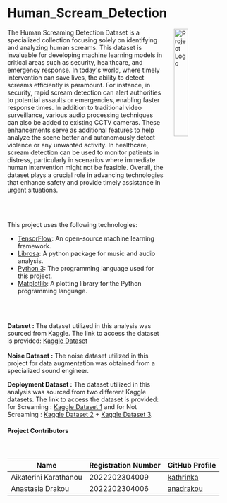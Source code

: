 # Human_Scream_Detection

<img src="https://www.britishmuseum.org/sites/default/files/styles/uncropped_small/public/Edvard-Munch-The-Scream-Final-735x1024.jpg?itok=dKfpfxjn" alt="Project Logo" align="right" style="margin-left: 20px; width: 25%;">
The Human Screaming Detection Dataset is a specialized collection focusing solely on identifying and analyzing human screams. This dataset is invaluable for developing machine learning models in critical areas such as security, healthcare, and emergency response. In today's world, where timely intervention can save lives, the ability to detect screams efficiently is paramount. For instance, in security, rapid scream detection can alert authorities to potential assaults or emergencies, enabling faster response times. In addition to traditional video surveillance, various audio processing techniques can also be added to existing CCTV cameras. These enhancements serve as additional features to help analyze the scene better and autonomously detect violence or any unwanted activity. In healthcare, scream detection can be used to monitor patients in distress, particularly in scenarios where immediate human intervention might not be feasible. Overall, the dataset plays a crucial role in advancing technologies that enhance safety and provide timely assistance in urgent situations.

<br> <br>

This project uses the following technologies:

- [TensorFlow](https://www.tensorflow.org/): An open-source machine learning framework.
- [Librosa](https://librosa.org/): A python package for music and audio analysis.
- [Python 3](https://www.python.org/): The programming language used for this project.
- [Matplotlib](https://matplotlib.org/): A plotting library for the Python programming language.

<br> <br>

**Dataset :** The dataset utilized in this analysis was sourced from Kaggle. The link to access the dataset is provided: [Kaggle Dataset](https://www.kaggle.com/datasets/whats2000/human-screaming-detection-dataset/data)  
<br>
**Noise Dataset :** The noise dataset utilized in this project for data augmentation was obtained from a specialized sound engineer.  <br>

**Deployment Dataset :** The dataset utilized in this analysis was sourced from two different Kaggle datasets. The link to access the dataset is provided: for Screaming : [Kaggle Dataset 1](https://www.kaggle.com/datasets/sanzidaakterarusha/scream-dataset) and for Not Screaming : [Kaggle Dataset 2](https://www.kaggle.com/datasets/chrisfilo/urbansound8k) + [Kaggle Dataset 3](https://www.kaggle.com/datasets/vishnu0399/emergency-vehicle-siren-sounds?resource=download).    

#### Project Contributors

| Name           | Registration Number                | GitHub Profile                              |
|----------------|---------------------|---------------------------------------------|
| Aikaterini Karathanou       | 2022202304009     | [kathrinka](https://github.com/kathrinka)     |
| Anastasia Drakou     | 2022202304006      | [anadrakou](https://github.com/anadrakou) |
